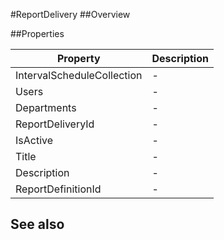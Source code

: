 #ReportDelivery
##Overview



##Properties
<table class="table table-condensed table-bordered">
    <thead>
<tr>
<th>Property</th>
<th>Description</th>
</tr>
</thead>
<tbody>
<tr><td>IntervalScheduleCollection</td><td> - </td></tr>
<tr><td>Users</td><td> - </td></tr>
<tr><td>Departments</td><td> - </td></tr>
<tr><td>ReportDeliveryId</td><td> - </td></tr>
<tr><td>IsActive</td><td> - </td></tr>
<tr><td>Title</td><td> - </td></tr>
<tr><td>Description</td><td> - </td></tr>
<tr><td>ReportDefinitionId</td><td> - </td></tr>
</tbody></table>



## See also

